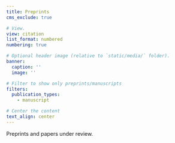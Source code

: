 ```yaml
---
title: Preprints
cms_exclude: true

# View.
view: citation
list_format: numbered
numbering: true

# Optional header image (relative to `static/media/` folder).
banner:
  caption: ''
  image: ''

# Filter to show only preprints/manuscripts
filters:
  publication_types:
    - manuscript

# Center the content
text_align: center
---
```


Preprints and papers under review.
